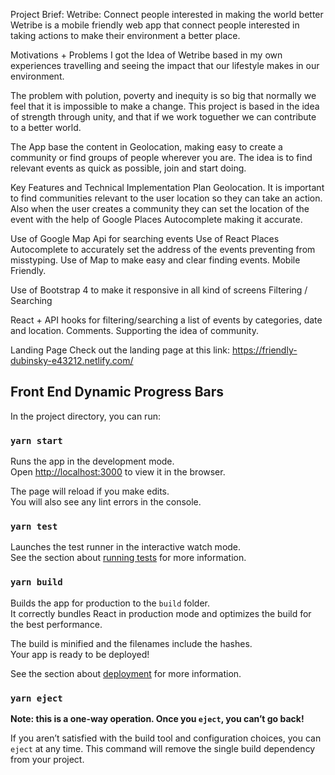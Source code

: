 Project Brief: Wetribe: Connect people interested in making the world better
Wetribe is a mobile friendly web app that connect people interested in taking actions to make their environment a better place.

Motivations + Problems
I got the Idea of Wetribe based in my own experiences travelling and seeing the impact that our lifestyle makes in our environment.

The problem with polution, poverty and inequity is so big that normally we feel that it is impossible to make a change. This project is based in the idea of strength through unity, and that if we work toguether we can contribute to a better world.

The App base the content in Geolocation, making easy to create a community or find groups of people wherever you are. The idea is to find relevant events as quick as possible, join and start doing.

Key Features and Technical Implementation Plan
Geolocation. It is important to find communities relevant to the user location so they can take an action. Also when the user creates a community they can set the location of the event with the help of Google Places Autocomplete making it accurate.

Use of Google Map Api for searching events
Use of React Places Autocomplete to accurately set the address of the events preventing from misstyping.
Use of Map to make easy and clear finding events.
Mobile Friendly.

Use of Bootstrap 4 to make it responsive in all kind of screens
Filtering / Searching

React + API hooks for filtering/searching a list of events by categories, date and location.
Comments. Supporting the idea of community.

Landing Page
Check out the landing page at this link: https://friendly-dubinsky-e43212.netlify.com/

## Front End Dynamic Progress Bars

In the project directory, you can run:

### `yarn start`

Runs the app in the development mode.<br />
Open [http://localhost:3000](http://localhost:3000) to view it in the browser.

The page will reload if you make edits.<br />
You will also see any lint errors in the console.

### `yarn test`

Launches the test runner in the interactive watch mode.<br />
See the section about [running tests](https://facebook.github.io/create-react-app/docs/running-tests) for more information.

### `yarn build`

Builds the app for production to the `build` folder.<br />
It correctly bundles React in production mode and optimizes the build for the best performance.

The build is minified and the filenames include the hashes.<br />
Your app is ready to be deployed!

See the section about [deployment](https://facebook.github.io/create-react-app/docs/deployment) for more information.

### `yarn eject`

**Note: this is a one-way operation. Once you `eject`, you can’t go back!**

If you aren’t satisfied with the build tool and configuration choices, you can `eject` at any time. This command will remove the single build dependency from your project.

